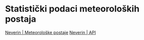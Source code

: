 # Statistički podaci meteoroloških postaja

[Neverin | Meteorološke postaje](https://www.neverin.hr/postaja/)
[Neverin | API](https://api.neverin.hr/v2/stations/?station=rijeka-drenova)
